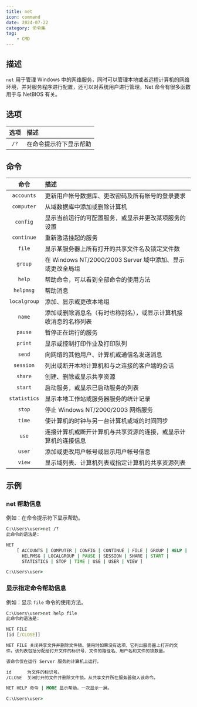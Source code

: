 ```yaml
---
title: net
icon: command
date: 2024-07-22
category: 命令集
tag:
    - CMD
---
```


## 描述

`net` 用于管理 Windows 中的网络服务，同时可以管理本地或者远程计算机的网络环境，并对服务程序进行配置，还可以对系统用户进行管理。Net 命令有很多函数用于与 NetBIOS 有关。

## 选项

|  选项  |  描述  |
|  :----:  |  :----  |
|  `/?`  |  在命令提示符下显示帮助  |

## 命令

|  命令  |  描述  |
|  :----:  |  :----  |
|  `accounts`  |  更新用户帐号数据库、更改密码及所有帐号的登录要求  |
|  `computer`  |  从域数据库中添加或删除计算机  |
|  `config`  |  显示当前运行的可配置服务，或显示并更改某项服务的设置  |
|  `continue`  |  重新激活挂起的服务  |
|  `file`  |  显示某服务器上所有打开的共享文件名及锁定文件数  |
|  `group`  |  在 Windows NT/2000/2003 Server 域中添加、显示或更改全局组  |
|  `help`  |  帮助命令，可以看到全部命令的使用方法  |
|  `helpmsg`  |  帮助消息  |
|  `localgroup`  |  添加、显示或更改本地组  |
|  `name`  |  添加或删除消息名（有时也称别名），或显示计算机接收消息的名称列表  |
|  `pause`  |  暂停正在运行的服务  |
|  `print`  |  显示或控制打印作业及打印队列  |
|  `send`  |  向网络的其他用户、计算机或通信名发送消息  |
|  `session`  |  列出或断开本地计算机和与之连接的客户端的会话  |
|  `share`  |  创建、删除或显示共享资源  |
|  `start`  |  启动服务，或显示已启动服务的列表  |
|  `statistics`  |  显示本地工作站或服务器服务的统计记录  |
|  `stop`  |  停止 Windows NT/2000/2003 网络服务  |
|  `time`  |  使计算机的时钟与另一台计算机或域的时间同步  |
|  `use`  |  连接计算机或断开计算机与共享资源的连接，或显示计算机的连接信息  |
|  `user`  |  添加或更改用户帐号或显示用户帐号信息  |
|  `view`  |  显示域列表、计算机列表或指定计算机的共享资源列表  |

## 示例

### net 帮助信息

例如：在命令提示符下显示帮助。

```cmd
C:\Users\user>net /?
此命令的语法是:

NET
    [ ACCOUNTS | COMPUTER | CONFIG | CONTINUE | FILE | GROUP | HELP |
      HELPMSG | LOCALGROUP | PAUSE | SESSION | SHARE | START |
      STATISTICS | STOP | TIME | USE | USER | VIEW ]

C:\Users\user>
```

### 显示指定命令帮助信息

例如：显示 `file` 命令的使用方法。

```cmd
C:\Users\user>net help file
此命令的语法是:

NET FILE
[id [/CLOSE]]

NET FILE 关闭共享文件并删除文件锁。使用时如果没有选项，它列出服务器上打开的文
件。该列表包括分配给打开文件的标识号、文件的路径名、用户名和文件的锁数量。

该命令仅在运行 Server 服务的计算机上运行。

id      为文件的标识号。
/CLOSE  关闭打开的文件并删除文件锁。从共享文件所在服务器键入该命令。

NET HELP 命令 | MORE 显示帮助，一次显示一屏。

C:\Users\user>
```
